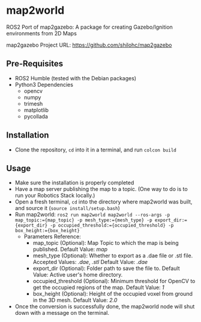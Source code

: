 # map2world
ROS2 Port of map2gazebo: A package for creating Gazebo/Ignition environments from 2D Maps

map2gazebo Project URL: https://github.com/shilohc/map2gazebo

## Pre-Requisites
- ROS2 Humble (tested with the Debian packages)
- Python3 Dependencies
    - opencv
    - numpy
    - trimesh
    - matplotlib
    - pycollada

## Installation
- Clone the repository, `cd` into it in a terminal, and run `colcon build`

## Usage
- Make sure the installation is properly completed
- Have a map server publishing the map to a topic. (One way to do is to run your Robotics Stack locally.)
- Open a fresh terminal, `cd` into the directory where map2world was built, and source it (`source install/setup.bash`)
- Run map2world: `ros2 run map2world map2world --ros-args -p map_topic:={map_topic} -p mesh_type:={mesh_type} -p export_dir:={export_dir} -p occupied_threshold:={occupied_threshold} -p box_height:={box_height}`
    - Parameters Reference:
        - map_topic (Optional): Map Topic to which the map is being published. Default Value: _map_
        - mesh_type (Optional): Whether to export as a .dae file or .stl file. Accepted Values: _.dae_, _.stl_ Default Value: _.dae_
        - export_dir (Optional): Folder path to save the file to. Default Value: Active user's home directory.
        - occupied_threshold (Optional): Minimum threshold for OpenCV to get the occupied regions of the map. Default Value: _1_
        - box_height (Optional): Height of the occupied voxel from ground in the 3D mesh. Default Value: _2.0_
- Once the conversion is successfully done, the map2world node will shut down with a message on the terminal.